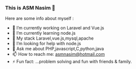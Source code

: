 ###  This is ASM Nasim 👋


Here are some info about myself :

- 🔭 I’m currently working on Laravel and Vue.js
- 🌱 I’m currently learning node.js
- 👯 My stack Laravel,vue.js,mysql,apache 
- 🤔 I’m looking for help with node.js
- 💬 Ask me about PHP,javascript,C,python,java
- 📫 How to reach me: asmnasim@hotmail.com
- ⚡ Fun fact: ...problem solving and fun with friends & family.
<img src="https://www.google.com/url?sa=i&url=https%3A%2F%2Fwww.freecoursesonline.me%2Flynda-programming-foundations-fundamentals-2%2F&psig=AOvVaw15EO2uYOWTTpsUCALrbmbT&ust=1609394714831000&source=images&cd=vfe&ved=0CAIQjRxqFwoTCLCks9WE9e0CFQAAAAAdAAAAABAD" alt="" />
